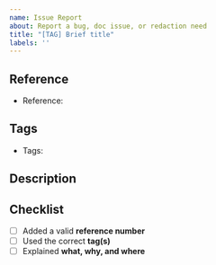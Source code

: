```yaml
---
name: Issue Report
about: Report a bug, doc issue, or redaction need
title: "[TAG] Brief title"
labels: ''
---
```


## Reference
<!-- Commit hash, PR number, line number, or feature ID -->
- Reference: 

## Tags
<!-- Example: BUG, ISL, IRE, UIX -->
- Tags: 

## Description
<!-- Explain clearly what the issue is, why it exists, and what needs fixing -->

## Checklist
- [ ] Added a valid **reference number**
- [ ] Used the correct **tag(s)**
- [ ] Explained **what, why, and where**
